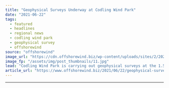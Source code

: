 ```yaml
---
title: "Geophysical Surveys Underway at Codling Wind Park"
date: "2021-06-22"
tags: 
  - featured
  - headlines
  - regional news
  - codling wind park
  - geophysical survey
  - offshorewind
source: "offshorewind"
image_url: "https://cdn.offshorewind.biz/wp-content/uploads/sites/2/2021/06/22092004/Geophysical-surveys-underway-at-Codling-Wind-Park.jpg"
image_fp: "/assets/img/post_thumbnails/11.jpg"
lead: "Codling Wind Park is carrying out geophysical surveys at the 1.5 GW offshore wind"
article_url: "https://www.offshorewind.biz/2021/06/22/geophysical-surveys-underway-at-codling-wind-park/"
---
```


---
